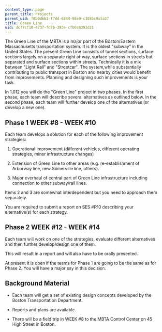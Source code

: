 ```yaml
---
content_type: page
parent_title: Projects
parent_uid: f8b0d6b1-f7dd-6844-98e9-c108bc9a5a37
title: Green Line
uid: dcf7cf10-4737-fd7b-393e-cfb0a8393d21
---
```


The Green Line of the MBTA is a major part of the Boston/Eastern Massachusetts transportation system. It is the oldest "subway" in the United States. The present Green Line consists of tunnel sections, surface sections largely on a separate right of way, surface sections in streets but separated and surface sections within streets. Technically it is a mix between "Light Rail" and "Streetcar". The system,while substantially contributing to public transport in Boston and nearby cities would benefit from improvements. Planning and designing such improvements is your task.

In 1.012 you will do the "Green Line" project in two phases. In the first phase, each team will describe several alternatives as outlined below. In the second phase, each team will further develop one of the alternatives (or develop a new one).

Phase 1 WEEK #8 - WEEK #10
--------------------------

Each team develops a solution for each of the following improvement strategies:

1.  Operational improvement (different vehicles, different operating strategies, minor infrastructure changes)  
    
2.  Extension of Green Line to other areas (e.g. re-establishment of Arborway line, new Somerville line, others).  
    
3.  Major overhaul of central part of Green Line infrastructure including connection to other subway/rail lines.

Items 2 and 3 are somewhat interdependent but you need to approach them separately.

You are required to submit a report on SES #R10 describing your alternative(s) for each strategy.

Phase 2 WEEK #12 - WEEK #14
---------------------------

Each team will work on one of the strategies, evaluate different alternatives and then further develop/design one of them.  
  
This will result in a report and will also have to be orally presented.

At present it is open if the teams for Phase 1 are going to be the same as for Phase 2. You will have a major say in this decision.

Background Material
-------------------

*   Each team will get a set of existing design concepts developed by the Boston Transportation Department.  
    
*   Reports and plans are available.  
    
*   There will be a field trip in WEEK #8 to the MBTA Control Center on 45 High Street in Boston.